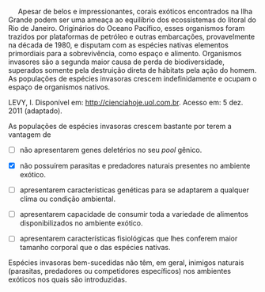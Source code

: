 

     Apesar de belos e impressionantes, corais exóticos encontrados na Ilha Grande podem ser uma ameaça ao equilíbrio dos ecossistemas do litoral do Rio de Janeiro. Originários do Oceano Pacífico, esses organismos foram trazidos por plataformas de petróleo e outras embarcações, provavelmente na década de 1980, e disputam com as espécies nativas elementos primordiais para a sobrevivência, como espaço e alimento. Organismos invasores são a segunda maior causa de perda de biodiversidade, superados somente pela destruição direta de hábitats pela ação do homem. As populações de espécies invasoras crescem indefinidamente e ocupam o espaço de organismos nativos.

LEVY, I. Disponível em: http://cienciahoje.uol.com.br. Acesso em: 5 dez. 2011 (adaptado).

As populações de espécies invasoras crescem bastante por terem a vantagem de



- [ ] não apresentarem genes deletérios no seu *pool* gênico.
- [x] não possuírem parasitas e predadores naturais presentes no ambiente exótico.
- [ ] apresentarem características genéticas para se adaptarem a qualquer clima ou condição ambiental.
- [ ] apresentarem capacidade de consumir toda a variedade de alimentos disponibilizados no ambiente exótico.
- [ ] apresentarem características fisiológicas que lhes conferem maior tamanho corporal que o das espécies nativas.


Espécies invasoras bem-sucedidas não têm, em geral, inimigos naturais (parasitas, predadores ou competidores específicos) nos ambientes exóticos nos quais são introduzidas.

        
